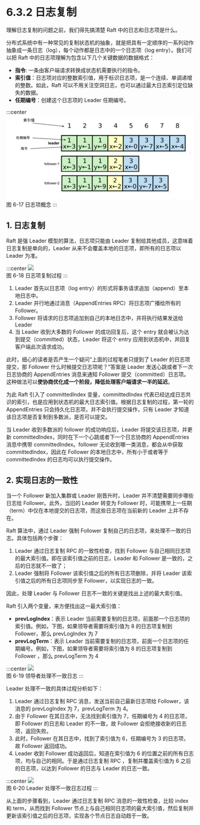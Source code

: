 # 6.3.2 日志复制

理解日志复制的问题之前，我们得先搞清楚 Raft 中的日志和日志项是什么。

分布式系统中有一种常见的复制状态机的抽象，就是把具有一定顺序的一系列动作抽象成一条日志（log），每个动作都是日志中的一个日志项（log entry）。我们可以把 Raft 中的日志项理解为包含以下几个关键数据的数据格式：

- **指令**: 一条由客户端请求转换成状态机需要执行的指令。
- **索引值**：日志项对应的整数索引值，用于标识日志项，是一个连续、单调递增的整数。如此，Raft 可以不用关注空洞日志，也可以通过最大日志索引定位缺失的数据。
- **任期编号**：创建这个日志项的 Leader 任期编号。

:::center
  ![](../assets/raft-log.svg) <br/>
 图 6-17 日志项概念
:::

## 1. 日志复制

Raft 是强 Leader 模型的算法，日志项只能由 Leader 复制给其他成员，这意味着日志复制是单向的，Leader 从来不会覆盖本地的日志项，即所有的日志项以 Leader 为准。

:::center
  ![](../assets/raft-log-commit.png) <br/>
 图 6-18 日志项复制过程
:::

1. Leader 首先以日志项（log entry）的形式将事务请求追加（append）至本地日志中。
2. Leader 并行地通过消息（AppendEntries RPC）将日志项广播给所有的 Follower。
3. Follower 将请求的日志项追加到自己的本地日志中，并将执行结果发送给 Leader
4. 当 Leader 收到大多数的 Follower 的成功回复后，这个 entry 就会被认为达到提交（committed）状态，Leader 将这个 entry 应用到状态机中，并回复客户端此次请求成功。

此时，细心的读者是否产生一个疑问“上面的过程笔者只提到了 Leader 的日志项提交，那 Follower 什么时候提交日志项呢？”答案是 Leader 发送心跳或者下一次日志协商的 AppendEntries 消息来通知 Follower 提交（committed）日志项。这种做法可以**使协商优化成一个阶段，降低处理客户端请求一半的延迟**。

为此 Raft 引入了 committedIndex 变量，committedIndex 代表已经达成日志共识的索引，也是应用到状态机的最大日志索引值。根据日志复制的过程，第一轮的 AppendEntries 只会持久化日志项，并不会执行提交操作，只有 Leader 才知道该日志项是否复制到多数派，是否可以提交。 

当 Leader 收到多数派的 follower 的成功响应后，Leader 将提交该日志项，并更新 committedIndex，同时在下一个心跳或者下一个日志协商的 AppendEntries 消息中携带 committedIndex。follower 无论收到哪一类消息，都会从中获取 committedIndex，因此在 Follower 的本地日志中，所有小于或者等于 committedIndex 的日志均可以执行提交操作。


## 2. 实现日志的一致性

当一个 Follower 新加入集群或 Leader 刚晋升时，Leader 并不清楚需要同步哪些日志给 Follower。此外，当旧的 Leader 转变为 Follower 时，可能携带上一任期（term）中仅在本地提交的日志项，而这些日志项在当前新的 Leader 上并不存在。

Raft 算法中，通过 Leader 强制 Follower 复制自己的日志项，来处理不一致的日志。具体包括两个步骤：

1. Leader 通过日志复制 RPC 的一致性检查，找到 Follower 与自己相同日志项的最大索引值。即在该索引值之前的日志，Leader 和 Follower 是一致的，之后的日志就不一致了；
2. Leader 强制将 Follower 该索引值之后的所有日志项删除，并将 Leader 该索引值之后的所有日志项同步至 Follower，以实现日志的一致。

因此，处理 Leader 与 Follower 日志不一致的关键是找出上述的最大索引值。

Raft 引入两个变量，来方便找出这一最大索引值：

- **prevLogIndex**：表示 Leader 当前需要复制的日志项，前面那一个日志项的索引值。例如，下图，如果领导者需要将索引值为 8 的日志项复制到 Follower，那么 prevLogIndex 为 7
- **prevLogTerm**：表示 Leader 当前需要复制的日志项，前面一个日志项的任期编号。例如，下图，如果领导者需要将索引值为 8 的日志项复制到 Follower ，那么 prevLogTerm 为 4

:::center
  ![](../assets/raft-log-fix.svg) <br/>
 图 6-19 领导者处理不一致日志
:::

Leader 处理不一致的具体过程分析如下：

1. Leader 通过日志复制 RPC 消息，发送当前自己最新日志项给 Follower，该消息的 prevLogIndex 为 7，prevLogTerm 为 4。
2. 由于 Follower 在其日志中，无法找到索引值为 7，任期编号为 4 的日志项，即 Follower 的日志和 Leader 的不一致，故 Follower 会拒绝接收新的日志项，返回失败。
3. 此时，Follower 在其日志中，找到了索引值为 6，任期编号为 3 的日志项，故 Follower 返回成功。
4. Leader 收到 Follower 成功返回后，知道在索引值为 6 的位置之前的所有日志项，均与自己的相同。于是通过日志复制 RPC ，复制并覆盖索引值为 6 之后的日志项，以达到 Follower 的日志与 Leader 的日志一致。

:::center
  ![](../assets/raft-log-fix-action.svg) <br/>
图 6-20 Leader 处理不一致日志过程
:::

从上面的步骤看到，Leader 通过日志复制 RPC 消息的一致性检查，比较 index 和 term，从而找到 Follower 节点上与自己相同日志项的最大索引值，然后复制并更新该索引值之后的日志项，实现各个节点日志自动趋于一致。

